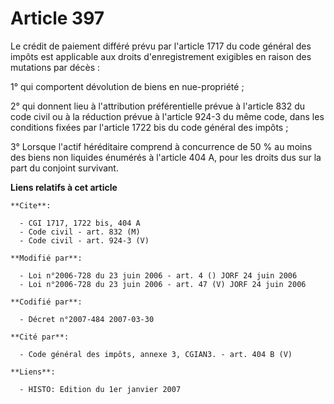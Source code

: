 # Article 397

Le crédit de paiement différé prévu par l'article 1717 du code général des impôts est applicable aux droits d'enregistrement
exigibles en raison des mutations par décès :

1° qui comportent dévolution de biens en nue-propriété ;

2° qui donnent lieu à l'attribution préférentielle prévue à l'article 832 du code civil ou à la réduction prévue à l'article
924-3 du même code, dans les conditions fixées par l'article 1722 bis du code général des impôts ;

3° Lorsque l'actif héréditaire comprend à concurrence de 50 % au moins des biens non liquides énumérés à l'article 404 A,
pour les droits dus sur la part du conjoint survivant.

**Liens relatifs à cet article**

	**Cite**:

	  - CGI 1717, 1722 bis, 404 A
	  - Code civil - art. 832 (M)
	  - Code civil - art. 924-3 (V)

	**Modifié par**:

	  - Loi n°2006-728 du 23 juin 2006 - art. 4 () JORF 24 juin 2006
	  - Loi n°2006-728 du 23 juin 2006 - art. 47 (V) JORF 24 juin 2006

	**Codifié par**:

	  - Décret n°2007-484 2007-03-30

	**Cité par**:

	  - Code général des impôts, annexe 3, CGIAN3. - art. 404 B (V)

	**Liens**:

	  - HISTO: Edition du 1er janvier 2007
